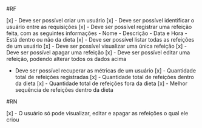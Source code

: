 #RF

[x] - Deve ser possível criar um usuário
[x] - Deve ser possível identificar o usuário entre as requisições
[x] - Deve ser possível registrar uma refeição feita, com as seguintes informações - Nome - Descrição - Data e Hora - Está dentro ou não da dieta
[x] - Deve ser possível listar todas as refeições de um usuário
[x] - Deve ser possível visualizar uma única refeição
[x] - Deve ser possível apagar uma refeição
[x] - Deve ser possível editar uma refeição, podendo alterar todos os dados acima

- Deve ser possível recuperar as métricas de um usuário
  [x] - Quantidade total de refeições registradas
  [x] - Quantidade total de refeições dentro da dieta
  [x] - Quantidade total de refeições fora da dieta
  [x] - Melhor sequência de refeições dentro da dieta

#RN

[x] - O usuário só pode visualizar, editar e apagar as refeições o qual ele criou
